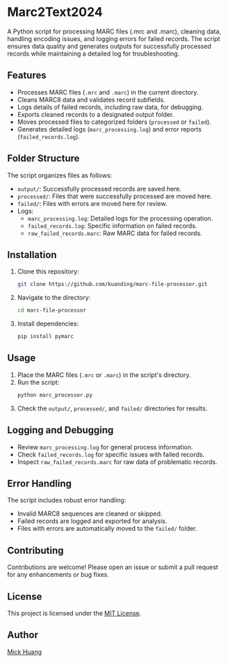 # Marc2Text2024
A Python script for processing MARC files (.mrc and .marc), cleaning data, handling encoding issues, and logging errors for failed records. The script ensures data quality and generates outputs for successfully processed records while maintaining a detailed log for troubleshooting.

## Features

- Processes MARC files (`.mrc` and `.marc`) in the current directory.
- Cleans MARC8 data and validates record subfields.
- Logs details of failed records, including raw data, for debugging.
- Exports cleaned records to a designated output folder.
- Moves processed files to categorized folders (`processed` or `failed`).
- Generates detailed logs (`marc_processing.log`) and error reports (`failed_records.log`).

## Folder Structure

The script organizes files as follows:

- `output/`: Successfully processed records are saved here.
- `processed/`: Files that were successfully processed are moved here.
- `failed/`: Files with errors are moved here for review.
- Logs:
  - `marc_processing.log`: Detailed logs for the processing operation.
  - `failed_records.log`: Specific information on failed records.
  - `raw_failed_records.marc`: Raw MARC data for failed records.

## Installation

1. Clone this repository:
   ```bash
   git clone https://github.com/kuanding/marc-file-processor.git
   ```
2. Navigate to the directory:
   ```bash
   cd marc-file-processor
   ```
3. Install dependencies:
   ```bash
   pip install pymarc
   ```

## Usage

1. Place the MARC files (`.mrc` or `.marc`) in the script's directory.
2. Run the script:
   ```bash
   python marc_processor.py
   ```
3. Check the `output/`, `processed/`, and `failed/` directories for results.

## Logging and Debugging

- Review `marc_processing.log` for general process information.
- Check `failed_records.log` for specific issues with failed records.
- Inspect `raw_failed_records.marc` for raw data of problematic records.

## Error Handling

The script includes robust error handling:
- Invalid MARC8 sequences are cleaned or skipped.
- Failed records are logged and exported for analysis.
- Files with errors are automatically moved to the `failed/` folder.

## Contributing

Contributions are welcome! Please open an issue or submit a pull request for any enhancements or bug fixes.

## License

This project is licensed under the [MIT License](LICENSE).

## Author

[Mick Huang](https://github.com/kuanding)
